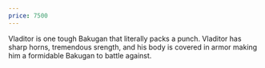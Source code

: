 ```yaml
---
price: 7500
---
```

Vladitor is one tough Bakugan that literally packs a punch. Vladitor has sharp horns, tremendous srength, and his body is covered in armor making him a formidable Bakugan to battle against.